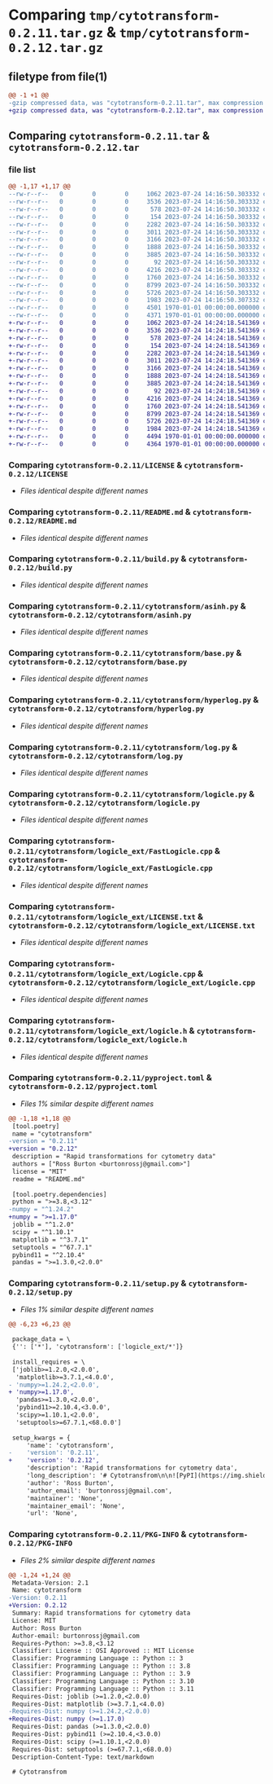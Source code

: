 # Comparing `tmp/cytotransform-0.2.11.tar.gz` & `tmp/cytotransform-0.2.12.tar.gz`

## filetype from file(1)

```diff
@@ -1 +1 @@
-gzip compressed data, was "cytotransform-0.2.11.tar", max compression
+gzip compressed data, was "cytotransform-0.2.12.tar", max compression
```

## Comparing `cytotransform-0.2.11.tar` & `cytotransform-0.2.12.tar`

### file list

```diff
@@ -1,17 +1,17 @@
--rw-r--r--   0        0        0     1062 2023-07-24 14:16:50.303332 cytotransform-0.2.11/LICENSE
--rw-r--r--   0        0        0     3536 2023-07-24 14:16:50.303332 cytotransform-0.2.11/README.md
--rw-r--r--   0        0        0      578 2023-07-24 14:16:50.303332 cytotransform-0.2.11/build.py
--rw-r--r--   0        0        0      154 2023-07-24 14:16:50.303332 cytotransform-0.2.11/cytotransform/__init__.py
--rw-r--r--   0        0        0     2282 2023-07-24 14:16:50.303332 cytotransform-0.2.11/cytotransform/asinh.py
--rw-r--r--   0        0        0     3011 2023-07-24 14:16:50.303332 cytotransform-0.2.11/cytotransform/base.py
--rw-r--r--   0        0        0     3166 2023-07-24 14:16:50.303332 cytotransform-0.2.11/cytotransform/hyperlog.py
--rw-r--r--   0        0        0     1888 2023-07-24 14:16:50.303332 cytotransform-0.2.11/cytotransform/log.py
--rw-r--r--   0        0        0     3885 2023-07-24 14:16:50.303332 cytotransform-0.2.11/cytotransform/logicle.py
--rw-r--r--   0        0        0       92 2023-07-24 14:16:50.303332 cytotransform-0.2.11/cytotransform/logicle_ext/.gitignore
--rw-r--r--   0        0        0     4216 2023-07-24 14:16:50.303332 cytotransform-0.2.11/cytotransform/logicle_ext/FastLogicle.cpp
--rw-r--r--   0        0        0     1760 2023-07-24 14:16:50.303332 cytotransform-0.2.11/cytotransform/logicle_ext/LICENSE.txt
--rw-r--r--   0        0        0     8799 2023-07-24 14:16:50.303332 cytotransform-0.2.11/cytotransform/logicle_ext/Logicle.cpp
--rw-r--r--   0        0        0     5726 2023-07-24 14:16:50.303332 cytotransform-0.2.11/cytotransform/logicle_ext/logicle.h
--rw-r--r--   0        0        0     1983 2023-07-24 14:16:50.307332 cytotransform-0.2.11/pyproject.toml
--rw-r--r--   0        0        0     4501 1970-01-01 00:00:00.000000 cytotransform-0.2.11/setup.py
--rw-r--r--   0        0        0     4371 1970-01-01 00:00:00.000000 cytotransform-0.2.11/PKG-INFO
+-rw-r--r--   0        0        0     1062 2023-07-24 14:24:18.541369 cytotransform-0.2.12/LICENSE
+-rw-r--r--   0        0        0     3536 2023-07-24 14:24:18.541369 cytotransform-0.2.12/README.md
+-rw-r--r--   0        0        0      578 2023-07-24 14:24:18.541369 cytotransform-0.2.12/build.py
+-rw-r--r--   0        0        0      154 2023-07-24 14:24:18.541369 cytotransform-0.2.12/cytotransform/__init__.py
+-rw-r--r--   0        0        0     2282 2023-07-24 14:24:18.541369 cytotransform-0.2.12/cytotransform/asinh.py
+-rw-r--r--   0        0        0     3011 2023-07-24 14:24:18.541369 cytotransform-0.2.12/cytotransform/base.py
+-rw-r--r--   0        0        0     3166 2023-07-24 14:24:18.541369 cytotransform-0.2.12/cytotransform/hyperlog.py
+-rw-r--r--   0        0        0     1888 2023-07-24 14:24:18.541369 cytotransform-0.2.12/cytotransform/log.py
+-rw-r--r--   0        0        0     3885 2023-07-24 14:24:18.541369 cytotransform-0.2.12/cytotransform/logicle.py
+-rw-r--r--   0        0        0       92 2023-07-24 14:24:18.541369 cytotransform-0.2.12/cytotransform/logicle_ext/.gitignore
+-rw-r--r--   0        0        0     4216 2023-07-24 14:24:18.541369 cytotransform-0.2.12/cytotransform/logicle_ext/FastLogicle.cpp
+-rw-r--r--   0        0        0     1760 2023-07-24 14:24:18.541369 cytotransform-0.2.12/cytotransform/logicle_ext/LICENSE.txt
+-rw-r--r--   0        0        0     8799 2023-07-24 14:24:18.541369 cytotransform-0.2.12/cytotransform/logicle_ext/Logicle.cpp
+-rw-r--r--   0        0        0     5726 2023-07-24 14:24:18.541369 cytotransform-0.2.12/cytotransform/logicle_ext/logicle.h
+-rw-r--r--   0        0        0     1984 2023-07-24 14:24:18.541369 cytotransform-0.2.12/pyproject.toml
+-rw-r--r--   0        0        0     4494 1970-01-01 00:00:00.000000 cytotransform-0.2.12/setup.py
+-rw-r--r--   0        0        0     4364 1970-01-01 00:00:00.000000 cytotransform-0.2.12/PKG-INFO
```

### Comparing `cytotransform-0.2.11/LICENSE` & `cytotransform-0.2.12/LICENSE`

 * *Files identical despite different names*

### Comparing `cytotransform-0.2.11/README.md` & `cytotransform-0.2.12/README.md`

 * *Files identical despite different names*

### Comparing `cytotransform-0.2.11/build.py` & `cytotransform-0.2.12/build.py`

 * *Files identical despite different names*

### Comparing `cytotransform-0.2.11/cytotransform/asinh.py` & `cytotransform-0.2.12/cytotransform/asinh.py`

 * *Files identical despite different names*

### Comparing `cytotransform-0.2.11/cytotransform/base.py` & `cytotransform-0.2.12/cytotransform/base.py`

 * *Files identical despite different names*

### Comparing `cytotransform-0.2.11/cytotransform/hyperlog.py` & `cytotransform-0.2.12/cytotransform/hyperlog.py`

 * *Files identical despite different names*

### Comparing `cytotransform-0.2.11/cytotransform/log.py` & `cytotransform-0.2.12/cytotransform/log.py`

 * *Files identical despite different names*

### Comparing `cytotransform-0.2.11/cytotransform/logicle.py` & `cytotransform-0.2.12/cytotransform/logicle.py`

 * *Files identical despite different names*

### Comparing `cytotransform-0.2.11/cytotransform/logicle_ext/FastLogicle.cpp` & `cytotransform-0.2.12/cytotransform/logicle_ext/FastLogicle.cpp`

 * *Files identical despite different names*

### Comparing `cytotransform-0.2.11/cytotransform/logicle_ext/LICENSE.txt` & `cytotransform-0.2.12/cytotransform/logicle_ext/LICENSE.txt`

 * *Files identical despite different names*

### Comparing `cytotransform-0.2.11/cytotransform/logicle_ext/Logicle.cpp` & `cytotransform-0.2.12/cytotransform/logicle_ext/Logicle.cpp`

 * *Files identical despite different names*

### Comparing `cytotransform-0.2.11/cytotransform/logicle_ext/logicle.h` & `cytotransform-0.2.12/cytotransform/logicle_ext/logicle.h`

 * *Files identical despite different names*

### Comparing `cytotransform-0.2.11/pyproject.toml` & `cytotransform-0.2.12/pyproject.toml`

 * *Files 1% similar despite different names*

```diff
@@ -1,18 +1,18 @@
 [tool.poetry]
 name = "cytotransform"
-version = "0.2.11"
+version = "0.2.12"
 description = "Rapid transformations for cytometry data"
 authors = ["Ross Burton <burtonrossj@gmail.com>"]
 license = "MIT"
 readme = "README.md"
 
 [tool.poetry.dependencies]
 python = ">=3.8,<3.12"
-numpy = "^1.24.2"
+numpy = ">=1.17.0"
 joblib = "^1.2.0"
 scipy = "^1.10.1"
 matplotlib = "^3.7.1"
 setuptools = "^67.7.1"
 pybind11 = "^2.10.4"
 pandas = ">=1.3.0,<2.0.0"
```

### Comparing `cytotransform-0.2.11/setup.py` & `cytotransform-0.2.12/setup.py`

 * *Files 1% similar despite different names*

```diff
@@ -6,23 +6,23 @@
 
 package_data = \
 {'': ['*'], 'cytotransform': ['logicle_ext/*']}
 
 install_requires = \
 ['joblib>=1.2.0,<2.0.0',
  'matplotlib>=3.7.1,<4.0.0',
- 'numpy>=1.24.2,<2.0.0',
+ 'numpy>=1.17.0',
  'pandas>=1.3.0,<2.0.0',
  'pybind11>=2.10.4,<3.0.0',
  'scipy>=1.10.1,<2.0.0',
  'setuptools>=67.7.1,<68.0.0']
 
 setup_kwargs = {
     'name': 'cytotransform',
-    'version': '0.2.11',
+    'version': '0.2.12',
     'description': 'Rapid transformations for cytometry data',
     'long_description': '# Cytotransfrom\n\n![PyPI](https://img.shields.io/pypi/v/cytotransform)\n![PyPI - Python Version](https://img.shields.io/pypi/pyversions/cytotransform)\n![PyPI - Wheel](https://img.shields.io/pypi/wheel/cytotransform)\n![PyPI - License](https://img.shields.io/pypi/l/cytotransform)\n![Codecov](https://img.shields.io/codecov/c/github/burtonrj/cytotransform)\n![GitHub Workflow Status (with event)](https://img.shields.io/github/actions/workflow/status/burtonrj/cytotransform/build.yaml)\n\n## Description\n\nCytotransform is a python package for transforming flow cytometry data. It implements the following transformations\naccording to the GatingML 2.0 definitions (https://flowcyt.sourceforge.net/gating/latest.pdf):\n\n- Parametrized logarithmic transformation\n- Parametrized inverse hyperbolic sine transformation (asinh)\n- Logicle transformation\n- Hyperlog transformation\n\nEach transformation is implemented as a `Transform` class with a `transform` method that takes a numpy array as input\nand returns the transformed array. The `Transform` class also has a `transform_inverse` method that takes a numpy array\nas input and returns the inverse transformed array. Each implementation includes validation of the input parameters. The\ntransform classes support multiprocessing out of the box and if `n_jobs` is set to more than 0, then the input data will\nbe split into `n` batches depending on the number of cores available and each batch will be transformed in parallel.\nIf `n_jobs` is set to -1, then all available cores will be used. If `n_jobs` is set to 0, then no multiprocessing will\nbe used.\n\nCytotransform is thanks to the fantastic community of scientists and developers in the single cell and flow\ncytometry data analysis ecosystem. It implements the FastLogicle C++ library for logicle transformations\noriginally implemented by Wayne A Moore and David R Parks (see https://www.ncbi.nlm.nih.gov/pmc/articles/PMC4761345/).\nCode was inspired by the great work by Scott White (https://github.com/whitews/FlowKit) and Brian Teague\n(https://github.com/cytoflow).\n\n## Installation\n\nCytotransform can be installed from PyPi using pip:\n\n```bash\npip install cytotransform\n```\n\n## Usage\n\nThe `transform` and `inverse_transform` methods take a numpy array or Pandas DataFrame as input and return a numpy the\ntransformed array/dataframe.\n\n### Parametrized logarithmic transformation\n\n```python\nfrom cytotransform import ParametrizedLogTransform\ntransformer = ParametrizedLogTransform(m=4.5, t=262144, n_jobs=-1)\ntransformed_data = transformer.transform(data)\ndata = transformer.inverse_transform(transformed_data)\n```\n\n### Parametrized inverse hyperbolic sine transformation (asinh)\n\n```python\nfrom cytotransform import AsinhTransform\ntransformer = AsinhTransform(m=4.5, t=262144, a=0.0, n_jobs=-1)\ntransformed_data = transformer.transform(data)\ndata = transformer.inverse_transform(transformed_data)\n```\n\n### Logicle transformation\n\n```python\nfrom cytotransform import LogicleTransform\ntransformer = LogicleTransform(t=262144, w=0.5, m=4.5, a=0.0, n_jobs=-1)\ntransformed_data = transformer.transform(data)\ndata = transformer.inverse_transform(transformed_data)\n```\n\n### Hyperlog transformation\n\n```python\nfrom cytotransform import HyperlogTransform\ntransformer = HyperlogTransform(t=262144, w=0.5, m=4.5, a=0.0, n_jobs=-1)\ntransformed_data = transformer.transform(data)\ndata = transformer.inverse_transform(transformed_data)\n```\n\n## License\n\nCytotransform is licensed under the MIT license, is free to use, and comes with no warranty whatsoever.\n',
     'author': 'Ross Burton',
     'author_email': 'burtonrossj@gmail.com',
     'maintainer': 'None',
     'maintainer_email': 'None',
     'url': 'None',
```

### Comparing `cytotransform-0.2.11/PKG-INFO` & `cytotransform-0.2.12/PKG-INFO`

 * *Files 2% similar despite different names*

```diff
@@ -1,24 +1,24 @@
 Metadata-Version: 2.1
 Name: cytotransform
-Version: 0.2.11
+Version: 0.2.12
 Summary: Rapid transformations for cytometry data
 License: MIT
 Author: Ross Burton
 Author-email: burtonrossj@gmail.com
 Requires-Python: >=3.8,<3.12
 Classifier: License :: OSI Approved :: MIT License
 Classifier: Programming Language :: Python :: 3
 Classifier: Programming Language :: Python :: 3.8
 Classifier: Programming Language :: Python :: 3.9
 Classifier: Programming Language :: Python :: 3.10
 Classifier: Programming Language :: Python :: 3.11
 Requires-Dist: joblib (>=1.2.0,<2.0.0)
 Requires-Dist: matplotlib (>=3.7.1,<4.0.0)
-Requires-Dist: numpy (>=1.24.2,<2.0.0)
+Requires-Dist: numpy (>=1.17.0)
 Requires-Dist: pandas (>=1.3.0,<2.0.0)
 Requires-Dist: pybind11 (>=2.10.4,<3.0.0)
 Requires-Dist: scipy (>=1.10.1,<2.0.0)
 Requires-Dist: setuptools (>=67.7.1,<68.0.0)
 Description-Content-Type: text/markdown
 
 # Cytotransfrom
```

